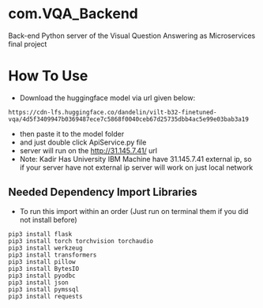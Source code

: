 # com.VQA_Backend
Back-end Python server of the Visual Question Answering as Microservices final project


# How To Use

* Download the huggingface model via url given below:
```
https://cdn-lfs.huggingface.co/dandelin/vilt-b32-finetuned-vqa/4d5f3409947b0369487ece7c5868f0040ceb67d25735dbb4ac5e99e03bab3a19
```
* then paste it to the model folder 
* and just double click ApiService.py file
* server will run on the http://31.145.7.41/ url
* Note: Kadir Has University IBM Machine have 31.145.7.41 external ip, so if your server have not external ip server will work on just local network

## Needed Dependency Import Libraries

* To run this import within an order (Just run on terminal them if you did not install before)

```
pip3 install flask
pip3 install torch torchvision torchaudio
pip3 install werkzeug
pip3 install transformers
pip3 install pillow
pip3 install BytesIO
pip3 install pyodbc
pip3 install json
pip3 install pymssql
pip3 install requests 
```
